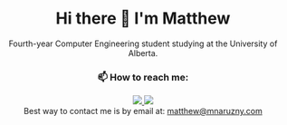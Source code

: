 <h1 align='center'>
    Hi there 👋 I'm Matthew
</h1>

<p align='center'>
    Fourth-year Computer Engineering student studying at the University of Alberta.
</p>
<h3 align='center'>
    📫 How to reach me:
</h3>
<div align='center'>
    <a href="https://www.linkedin.com/in/matthewnaruzny/">
        <img src="https://img.shields.io/badge/LinkedIn-0077B5?style=for-the-badge&logo=linkedin&logoColor=white">
    </a>
    <a href="https://www.instagram.com/matt.naruzny/">
        <img src="https://img.shields.io/badge/Instagram-E4405F?style=for-the-badge&logo=instagram&logoColor=white">
    </a>
</div>
<div align='center'>
    Best way to contact me is by email at:
    <a href="mailto:matthew@mnaruzny.com">
        matthew@mnaruzny.com
    </a>
</div>


<!--
**matthewnaruzny/matthewnaruzny** is a ✨ _special_ ✨ repository because its `README.md` (this file) appears on your GitHub profile.

Here are some ideas to get you started:

- 🔭 I’m currently working on ...
- 🌱 I’m currently learning ...
- 👯 I’m looking to collaborate on ...
- 🤔 I’m looking for help with ...
- 💬 Ask me about ...
- 📫 How to reach me: ...
- 😄 Pronouns: ...
- ⚡ Fun fact: ...
-->
